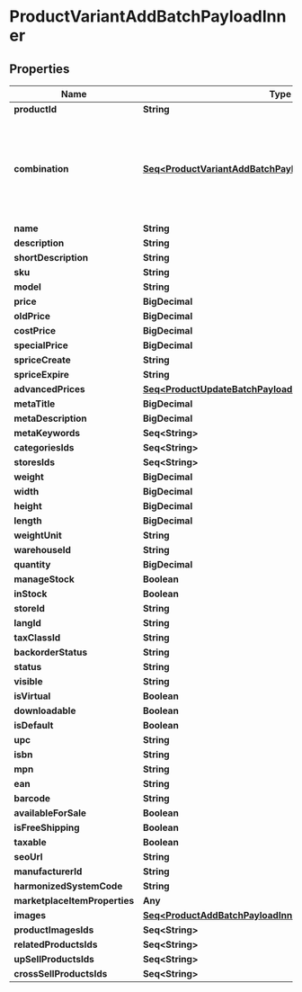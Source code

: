 

# ProductVariantAddBatchPayloadInner


## Properties

Name | Type | Description | Notes
------------ | ------------- | ------------- | -------------
**productId** | **String** |  | 
**combination** | [**Seq&lt;ProductVariantAddBatchPayloadInnerCombinationInner&gt;**](ProductVariantAddBatchPayloadInnerCombinationInner.md) | A unique combination that contains an array of options and their values, which form a variation. | 
**name** | **String** |  |  [optional]
**description** | **String** |  |  [optional]
**shortDescription** | **String** |  |  [optional]
**sku** | **String** |  | 
**model** | **String** |  |  [optional]
**price** | **BigDecimal** |  |  [optional]
**oldPrice** | **BigDecimal** |  |  [optional]
**costPrice** | **BigDecimal** |  |  [optional]
**specialPrice** | **BigDecimal** |  |  [optional]
**spriceCreate** | **String** |  |  [optional]
**spriceExpire** | **String** |  |  [optional]
**advancedPrices** | [**Seq&lt;ProductUpdateBatchPayloadInnerAdvancedPricesInner&gt;**](ProductUpdateBatchPayloadInnerAdvancedPricesInner.md) |  |  [optional]
**metaTitle** | **BigDecimal** |  |  [optional]
**metaDescription** | **BigDecimal** |  |  [optional]
**metaKeywords** | **Seq&lt;String&gt;** |  |  [optional]
**categoriesIds** | **Seq&lt;String&gt;** |  |  [optional]
**storesIds** | **Seq&lt;String&gt;** |  |  [optional]
**weight** | **BigDecimal** |  |  [optional]
**width** | **BigDecimal** |  |  [optional]
**height** | **BigDecimal** |  |  [optional]
**length** | **BigDecimal** |  |  [optional]
**weightUnit** | **String** |  |  [optional]
**warehouseId** | **String** |  |  [optional]
**quantity** | **BigDecimal** |  |  [optional]
**manageStock** | **Boolean** |  |  [optional]
**inStock** | **Boolean** |  |  [optional]
**storeId** | **String** |  |  [optional]
**langId** | **String** |  |  [optional]
**taxClassId** | **String** |  |  [optional]
**backorderStatus** | **String** |  |  [optional]
**status** | **String** |  |  [optional]
**visible** | **String** |  |  [optional]
**isVirtual** | **Boolean** |  |  [optional]
**downloadable** | **Boolean** |  |  [optional]
**isDefault** | **Boolean** |  |  [optional]
**upc** | **String** |  |  [optional]
**isbn** | **String** |  |  [optional]
**mpn** | **String** |  |  [optional]
**ean** | **String** |  |  [optional]
**barcode** | **String** |  |  [optional]
**availableForSale** | **Boolean** |  |  [optional]
**isFreeShipping** | **Boolean** |  |  [optional]
**taxable** | **Boolean** |  |  [optional]
**seoUrl** | **String** |  |  [optional]
**manufacturerId** | **String** |  |  [optional]
**harmonizedSystemCode** | **String** |  |  [optional]
**marketplaceItemProperties** | **Any** |  |  [optional]
**images** | [**Seq&lt;ProductAddBatchPayloadInnerImagesInner&gt;**](ProductAddBatchPayloadInnerImagesInner.md) |  |  [optional]
**productImagesIds** | **Seq&lt;String&gt;** |  |  [optional]
**relatedProductsIds** | **Seq&lt;String&gt;** |  |  [optional]
**upSellProductsIds** | **Seq&lt;String&gt;** |  |  [optional]
**crossSellProductsIds** | **Seq&lt;String&gt;** |  |  [optional]



